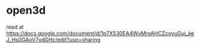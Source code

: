# open3d

read at https://docs.google.com/document/d/1p7X530EA4WvMroAHCZcoyuGuj_keJ_Hs0GAoV7vdGHc/edit?usp=sharing
